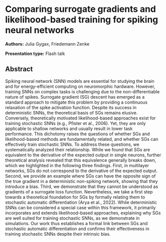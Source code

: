 # Comparing surrogate gradients and likelihood-based training for spiking neural networks

**Authors:** Julia Gygax, Friedemann Zenke

**Presentation type:** Flash talk

## Abstract

Spiking neural network (SNN) models are essential for studying the brain and for energy-efficient computing on neuromorphic hardware. However, training SNNs on complex tasks is challenging due to the non-differentiable nature of spikes. Surrogate gradient (SG) descent has emerged as a standard approach to mitigate this problem by providing a continuous relaxation of the spike activation function. Despite its success in deterministic SNNs, the theoretical basis of SGs remains elusive. Conversely, theoretically motivated likelihood-based approaches exist for training stochastic SNNs (e.g., Pfister et al., 2006). Yet, they are only applicable to shallow networks and usually result in lower task performance. This dichotomy raises the questions of whether SGs and likelihood-based methods are fundamentally related, and whether SGs can effectively train stochastic SNNs.
To address these questions, we systematically analyzed their relationship. While we found that SGs are equivalent to the derivative of the expected output in single neurons, further theoretical analysis revealed that this equivalence generally breaks down, which we highlighted in the following three findings. First, in multilayer networks, SGs do not correspond to the derivative of the expected output. Second, we provide an example where SGs can have the opposite sign of the true gradient in a deterministic non-spiking network, showing that they introduce a bias. Third, we demonstrate that they cannot be understood as gradients of a surrogate loss function.
Nevertheless, we take a first step towards a theoretical foundation for SGs by formally relating them to stochastic automatic differentiation (Arya et al., 2022). While deterministic SNNs can be considered a special case within this framework, it primarily incorporates and extends likelihood-based approaches, explaining why SGs are well suited for training stochastic SNNs, as we demonstrate in simulations.
Our work thus establishes a formal link between SGs and stochastic automatic differentiation and confirms their effectiveness in training stochastic SNNs despite their intrinsic bias.